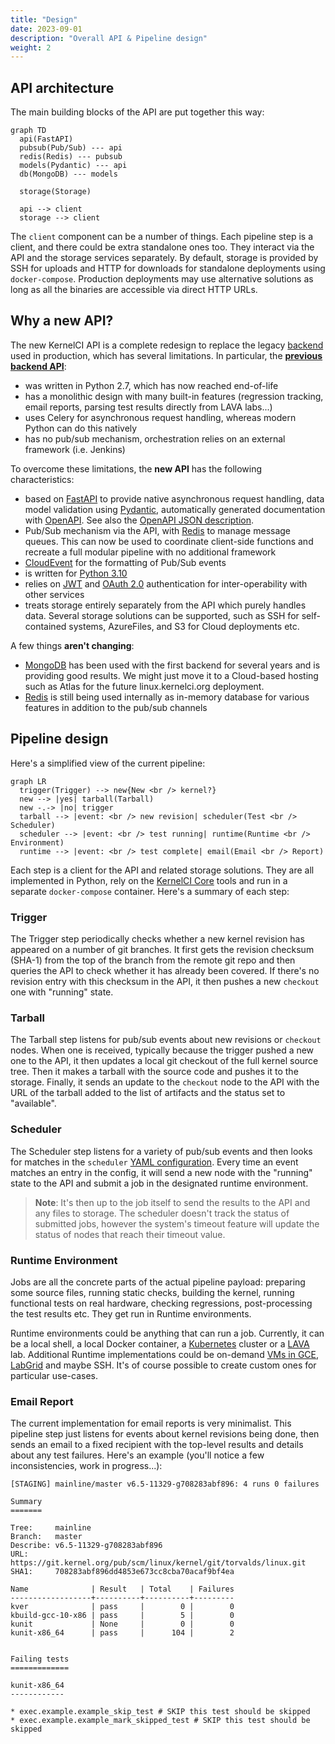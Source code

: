 ```yaml
---
title: "Design"
date: 2023-09-01
description: "Overall API & Pipeline design"
weight: 2
---
```


## API architecture

The main building blocks of the API are put together this way:

```mermaid
graph TD
  api(FastAPI)
  pubsub(Pub/Sub) --- api
  redis(Redis) --- pubsub
  models(Pydantic) --- api
  db(MongoDB) --- models

  storage(Storage)

  api --> client
  storage --> client
```

The `client` component can be a number of things.  Each pipeline step is a
client, and there could be extra standalone ones too.  They interact via the
API and the storage services separately.  By default, storage is provided by
SSH for uploads and HTTP for downloads for standalone deployments using
`docker-compose`.  Production deployments may use alternative solutions as
long as all the binaries are accessible via direct HTTP URLs.

## Why a new API?

The new KernelCI API is a complete redesign to replace the legacy
[backend](https://api.kernelci.org/) used in production, which has several
limitations.  In particular, the [**previous backend
API**](https://github.com/kernelci/kernelci-backend):

* was written in Python 2.7, which has now reached end-of-life
* has a monolithic design with many built-in features (regression tracking,
  email reports, parsing test results directly from LAVA labs...)
* uses Celery for asynchronous request handling, whereas modern Python can do
  this natively
* has no pub/sub mechanism, orchestration relies on an external framework
  (i.e. Jenkins)

To overcome these limitations, the **new API** has the following
characteristics:

* based on [FastAPI](https://fastapi.tiangolo.com/) to provide native
  asynchronous request handling, data model validation using
  [Pydantic](https://pydantic-docs.helpmanual.io/), automatically generated
  documentation with [OpenAPI](https://www.openapis.org/).  See also the
  [OpenAPI JSON
  description](https://staging.kernelci.org:9000/latest/openapi.json).
* Pub/Sub mechanism via the API, with [Redis](https://redis.io/) to manage
  message queues.  This can now be used to coordinate client-side functions and
  recreate a full modular pipeline with no additional framework
* [CloudEvent](https://cloudevents.io/) for the formatting of Pub/Sub events
* is written for [Python 3.10](https://www.python.org/downloads/release/python-3100/)
* relies on [JWT](https://jwt.io/) and [OAuth 2.0](https://oauth.net/2/)
  authentication for inter-operability with other services
* treats storage entirely separately from the API which purely handles data.
  Several storage solutions can be supported, such as SSH for self-contained
  systems, AzureFiles, and S3 for Cloud deployments etc.

A few things **aren't changing**:

* [MongoDB](https://www.mongodb.com/) has been used with the first backend for
  several years and is providing good results.  We might just move it to a
  Cloud-based hosting such as Atlas for the future linux.kernelci.org
  deployment.
* [Redis](https://redis.io/) is still being used internally as in-memory
  database for various features in addition to the pub/sub channels

## Pipeline design

Here's a simplified view of the current pipeline:

```mermaid
graph LR
  trigger(Trigger) --> new{New <br /> kernel?}
  new --> |yes| tarball(Tarball)
  new -.-> |no| trigger
  tarball --> |event: <br /> new revision| scheduler(Test <br /> Scheduler)
  scheduler --> |event: <br /> test running| runtime(Runtime <br /> Environment)
  runtime --> |event: <br /> test complete| email(Email <br /> Report)
```

Each step is a client for the API and related storage solutions.  They are all
implemented in Python, rely on the [KernelCI Core](/docs/core) tools and run in
a separate `docker-compose` container.  Here's a summary of each step:

### Trigger

The Trigger step periodically checks whether a new kernel revision has appeared
on a number of git branches.  It first gets the revision checksum (SHA-1) from
the top of the branch from the remote git repo and then queries the API to
check whether it has already been covered.  If there's no revision entry with
this checksum in the API, it then pushes a new `checkout` one with "running"
state.

### Tarball

The Tarball step listens for pub/sub events about new revisions or `checkout`
nodes.  When one is received, typically because the trigger pushed a new one to
the API, it then updates a local git checkout of the full kernel source tree.
Then it makes a tarball with the source code and pushes it to the storage.
Finally, it sends an update to the `checkout` node to the API with the URL of
the tarball added to the list of artifacts and the status set to "available".

### Scheduler

The Scheduler step listens for a variety of pub/sub events and then looks for
matches in the `scheduler` [YAML
configuration](https://github.com/kernelci/kernelci-pipeline/blob/main/config/pipeline.yaml#L144).
Every time an event matches an entry in the config, it will send a new node
with the "running" state to the API and submit a job in the designated runtime
environment.

> **Note**: It's then up to the job itself to send the results to the API and
> any files to storage.  The scheduler doesn't track the status of submitted
> jobs, however the system's timeout feature will update the status of nodes
> that reach their timeout value.

### Runtime Environment

Jobs are all the concrete parts of the actual pipeline payload: preparing some
source files, running static checks, building the kernel, running functional
tests on real hardware, checking regressions, post-processing the test results
etc.  They get run in Runtime environments.

Runtime environments could be anything that can run a job.  Currently, it can
be a local shell, a local Docker container, a
[Kubernetes](https://kubernetes.io/) cluster or a
[LAVA](https://www.lavasoftware.org/) lab.  Additional Runtime implementations
could be on-demand [VMs in GCE](https://cloud.google.com/compute),
[LabGrid](https://www.pengutronix.de/en/software/labgrid.html) and maybe SSH.
It's of course possible to create custom ones for particular use-cases.

### Email Report

The current implementation for email reports is very minimalist.  This pipeline
step just listens for events about kernel revisions being done, then sends an
email to a fixed recipient with the top-level results and details about any
test failures.  Here's an example (you'll notice a few inconsistencies, work in
progress...):

```
[STAGING] mainline/master v6.5-11329-g708283abf896: 4 runs 0 failures

Summary
=======

Tree:     mainline
Branch:   master
Describe: v6.5-11329-g708283abf896
URL:      https://git.kernel.org/pub/scm/linux/kernel/git/torvalds/linux.git
SHA1:     708283abf896dd4853e673cc8cba70acaf9bf4ea

Name              | Result   | Total    | Failures
------------------+----------+----------+---------
kver              | pass     |        0 |        0
kbuild-gcc-10-x86 | pass     |        5 |        0
kunit             | None     |        0 |        0
kunit-x86_64      | pass     |      104 |        2


Failing tests
=============

kunit-x86_64
------------

* exec.example.example_skip_test # SKIP this test should be skipped
* exec.example.example_mark_skipped_test # SKIP this test should be skipped
```
